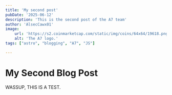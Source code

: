 ```yaml
---
title: 'My second post'
pubDate: '2025-06-12'
description: 'This is the second post of the A7 team'
author: 'AlsecCawx01'
image:
    url: 'https://s2.coinmarketcap.com/static/img/coins/64x64/19618.png'
    alt: 'The A7 logo.'
tags: ["astro", "blogging", "A7", "JS"]

---
```

# My Second Blog Post
WASSUP, THIS IS A TEST.
